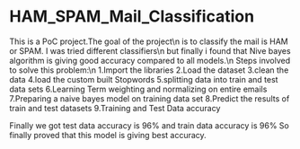 # HAM_SPAM_Mail_Classification
This is a PoC project.The goal of the project\n
is to classify the mail is HAM or SPAM. I was tried different classifiers\n
but finally i found that Nive bayes algorithm is giving good accuracy compared to all models.\n
Steps involved to solve this problem:\n
1.Import the libraries
2.Load the dataset
3.clean the data
4.load the custom built Stopwords
5.splitting data into train and test data sets 
6.Learning Term weighting and normalizing on entire emails
7.Preparing a naive bayes model on training data set 
8.Predict the results of train and test datasets
9.Training and Test Data accuracy

Finally we got test data accuracy is 96% and train data accuracy is 96%
So finally proved that this model is giving best accuracy.

